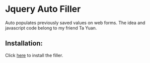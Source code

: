 Jquery Auto Filler
========

Auto populates previously saved values on web forms. The idea and javascript code belong to my friend Ta Yuan.

Installation:
------------

Click [here](http://jquery-auto-filler.herokuapp.com) to install the filler.

